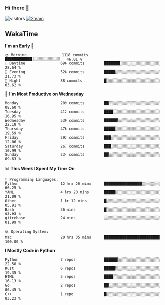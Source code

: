 ### Hi there 👋

![visitors](https://visitor-badge.glitch.me/badge?page_id=zhourunlai)
[![Steam](https://img.shields.io/badge/dynamic/json?url=https%3A%2F%2Fapi.swo.moe%2Fstats%2Fsteamgames%2F76561198285156854&query=count&color=0b1a37&label=Steam&labelColor=134375&logo=steam&suffix=+games&cacheSeconds=3600)](http://steamcommunity.com/profiles/76561198285156854)

## WakaTime
<!--START_SECTION:waka-->
**I'm an Early 🐤** 

```text
🌞 Morning                1118 commits        ████████████░░░░░░░░░░░░░   46.01 % 
🌆 Daytime                696 commits         ███████░░░░░░░░░░░░░░░░░░   28.64 % 
🌃 Evening                528 commits         █████░░░░░░░░░░░░░░░░░░░░   21.73 % 
🌙 Night                  88 commits          █░░░░░░░░░░░░░░░░░░░░░░░░   03.62 % 
```
📅 **I'm Most Productive on Wednesday** 

```text
Monday                   209 commits         ██░░░░░░░░░░░░░░░░░░░░░░░   08.60 % 
Tuesday                  412 commits         ████░░░░░░░░░░░░░░░░░░░░░   16.95 % 
Wednesday                539 commits         ██████░░░░░░░░░░░░░░░░░░░   22.18 % 
Thursday                 476 commits         █████░░░░░░░░░░░░░░░░░░░░   19.59 % 
Friday                   293 commits         ███░░░░░░░░░░░░░░░░░░░░░░   12.06 % 
Saturday                 267 commits         ███░░░░░░░░░░░░░░░░░░░░░░   10.99 % 
Sunday                   234 commits         ██░░░░░░░░░░░░░░░░░░░░░░░   09.63 % 
```


📊 **This Week I Spent My Time On** 

```text
💬 Programming Languages: 
Python                   13 hrs 38 mins      █████████████████░░░░░░░░   66.25 % 
YAML                     4 hrs 20 mins       █████░░░░░░░░░░░░░░░░░░░░   21.09 % 
Other                    1 hr 12 mins        █░░░░░░░░░░░░░░░░░░░░░░░░   05.91 % 
Bash                     36 mins             █░░░░░░░░░░░░░░░░░░░░░░░░   02.95 % 
gitrebase                24 mins             ░░░░░░░░░░░░░░░░░░░░░░░░░   01.99 % 

💻 Operating System: 
Mac                      20 hrs 35 mins      █████████████████████████   100.00 % 
```

**I Mostly Code in Python** 

```text
Python                   7 repos             ██████░░░░░░░░░░░░░░░░░░░   22.58 % 
Rust                     6 repos             █████░░░░░░░░░░░░░░░░░░░░   19.35 % 
HTML                     5 repos             ████░░░░░░░░░░░░░░░░░░░░░   16.13 % 
Go                       2 repos             ██░░░░░░░░░░░░░░░░░░░░░░░   06.45 % 
C++                      1 repo              █░░░░░░░░░░░░░░░░░░░░░░░░   03.23 % 
```




<!--END_SECTION:waka-->
